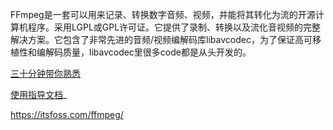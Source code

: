 FFmpeg是一套可以用来记录、转换数字音频、视频，并能将其转化为流的开源计算机程序。采用LGPL或GPL许可证。它提供了录制、转换以及流化音视频的完整解决方案。它包含了非常先进的音频/视频编解码库libavcodec，为了保证高可移植性和编解码质量，libavcodec里很多code都是从头开发的。

[三十分钟带你熟悉](https://zhuanlan.zhihu.com/p/89872960)

[使用指导文档](https://ffmpeg.xianwaizhiyin.net/base-ffmpeg/ffmpeg-mux.html)_

https://itsfoss.com/ffmpeg/
